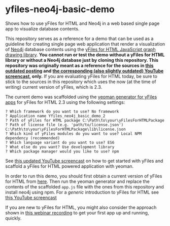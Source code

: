 # yfiles-neo4j-basic-demo
Shows how to use yFiles for HTML and Neo4j in a web based single page app to visualize database contents.

This repository serves as a reference for a demo that can be used as a guideline for creating single page web application that render a visualization of [Neo4j](https://www.neo4j.com) database contents using the [yFiles for HTML JavaScript graph drawing library](https://www.yworks.com/yfileshtml). __You cannot run or test the demo without a yFiles for HTML library or without a Neo4j database just by cloning this repository. This repository was originally meant as a reference for the sources in [this outdated posting](https://medium.com/neo4j/neo4j-graph-visualization-like-a-pro-18651963ebd4) and [the corresponding (also slightly outdated) YouTube screencast](https://youtu.be/ABixtyDjcKc), only.__ If you are evaluating yFiles for HTML today, be sure to stick to the sources in this repository which uses the now (at the time of writing) current version of yFiles, which is 2.3.

The current demo was scaffolded using the [yeoman generator for yFiles apps](https://www.npmjs.com/package/generator-yfiles-app) for yFiles for HTML 2.3 using the following settings: 

```
? Which framework do you want to use? No framework
? Application name Yfiles_neo4j_basic_demo_2
? Path of yFiles for HTML package C:\Path\to\your\yFilesForHTMLPackage
? Path of license file (e.g. 'path/to/license.json') C:\Path\to\your\yFilesForHTMLPackage\lib\license.json
? Which kind of yFiles modules do you want to use? Local NPM dependency (recommended)
? Which language variant do you want to use? ES6
? What else do you want? Use development library
? Which package manager would you like to use? npm
```
See [this updated YouTube screencast](https://youtu.be/fgY4ezIfVjI) on how to get started with yFiles and scaffold a yFiles for HTML powered application with yeoman.

In order to run this demo, you should first obtain a current version of yFiles for HTML from [here](https://www.yworks.com/products/yfiles-for-html/evaluate). 
Then run the yeoman generator and replace the contents of the scaffolded `app.js` file with the ones from this repository and install neo4j using npm. 
For a *generic* introduction to yFiles for HTML see [this YouTube screencast](https://youtu.be/QITNGXNGM3w)

If you are new to yFiles for HTML, you might also consider the approach shown in [this webinar recording](https://youtu.be/_Gz773u-TBQ) to get your first app up and running, quickly.
